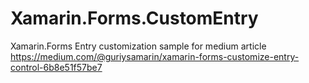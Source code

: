 # Xamarin.Forms.CustomEntry
Xamarin.Forms Entry customization sample for medium article
https://medium.com/@guriysamarin/xamarin-forms-customize-entry-control-6b8e51f57be7
